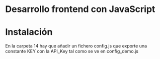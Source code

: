 # Desarrollo frontend con JavaScript

# Instalación
En la carpeta 14 hay que añadir un fichero config.js
que exporte una constante KEY con la API_Key
tal como se ve en config_demo.js
